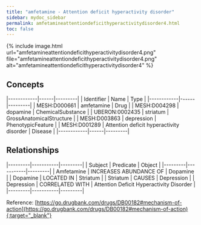 ```yaml
---
title: "amfetamine - Attention deficit hyperactivity disorder"
sidebar: mydoc_sidebar
permalink: amfetamineattentiondeficithyperactivitydisorder4.html
toc: false 
---
```


{% include image.html url="amfetamineattentiondeficithyperactivitydisorder4.png" file="amfetamineattentiondeficithyperactivitydisorder4.png" alt="amfetamineattentiondeficithyperactivitydisorder4" %}

## Concepts

|------------|------|---------|
| Identifier | Name | Type    |
|------------|------|---------|
| MESH:D000661 | amfetamine | Drug |
| MESH:D004298 | dopamine | ChemicalSubstance |
| UBERON:0002435 | striatum | GrossAnatomicalStructure |
| MESH:D003863 | depression | PhenotypicFeature |
| MESH:D001289 | Attention deficit hyperactivity disorder | Disease |
|------------|------|---------|

## Relationships

|---------|-----------|---------|
| Subject | Predicate | Object  |
|---------|-----------|---------|
| Amfetamine | INCREASES ABUNDANCE OF | Dopamine |
| Dopamine | LOCATED IN | Striatum |
| Striatum | CAUSES | Depression |
| Depression | CORRELATED WITH | Attention Deficit Hyperactivity Disorder |
|---------|-----------|---------|

Reference: [https://go.drugbank.com/drugs/DB00182#mechanism-of-action](https://go.drugbank.com/drugs/DB00182#mechanism-of-action){:target="_blank"}